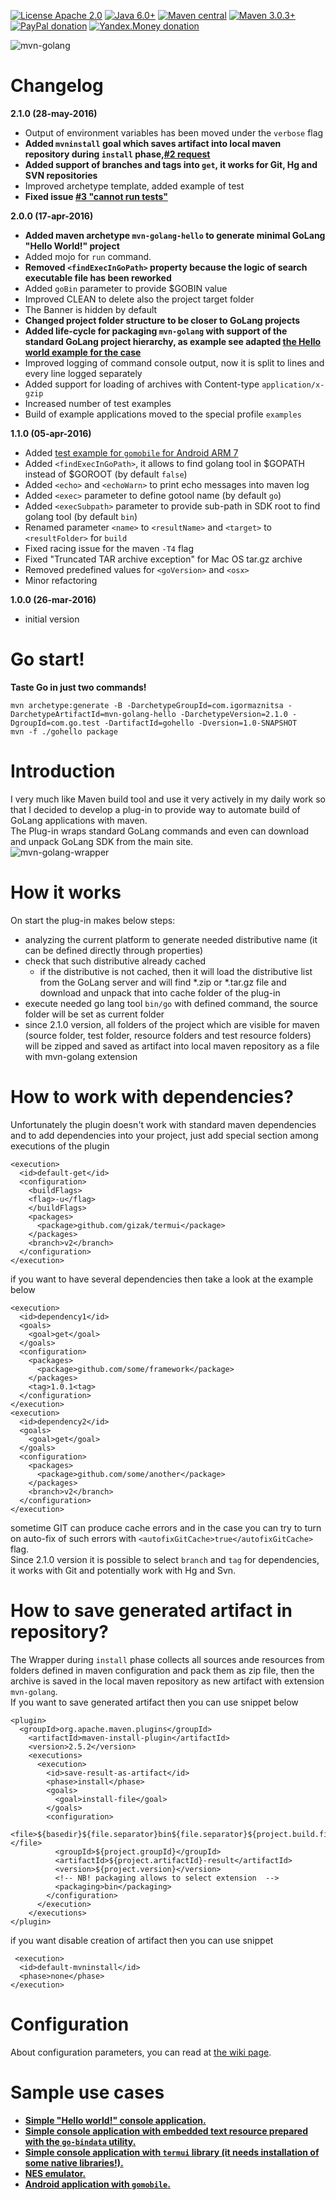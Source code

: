 [![License Apache 2.0](https://img.shields.io/badge/license-Apache%20License%202.0-green.svg)](http://www.apache.org/licenses/LICENSE-2.0)
[![Java 6.0+](https://img.shields.io/badge/java-6.0%2b-green.svg)](http://www.oracle.com/technetwork/java/javase/downloads/index.html)
[![Maven central](https://maven-badges.herokuapp.com/maven-central/com.igormaznitsa/mvn-golang-wrapper/badge.svg)](http://search.maven.org/#artifactdetails|com.igormaznitsa|mvn-golang-wrapper|2.1.0|jar)
[![Maven 3.0.3+](https://img.shields.io/badge/maven-3.0.3%2b-green.svg)](https://maven.apache.org/)
[![PayPal donation](https://img.shields.io/badge/donation-PayPal-red.svg)](https://www.paypal.com/cgi-bin/webscr?cmd=_s-xclick&hosted_button_id=AHWJHJFBAWGL2)
[![Yandex.Money donation](https://img.shields.io/badge/donation-Я.деньги-yellow.svg)](https://money.yandex.ru/embed/small.xml?account=41001158080699&quickpay=small&yamoney-payment-type=on&button-text=01&button-size=l&button-color=orange&targets=%D0%9F%D0%BE%D0%B6%D0%B5%D1%80%D1%82%D0%B2%D0%BE%D0%B2%D0%B0%D0%BD%D0%B8%D0%B5+%D0%BD%D0%B0+%D0%BF%D1%80%D0%BE%D0%B5%D0%BA%D1%82%D1%8B+%D1%81+%D0%BE%D1%82%D0%BA%D1%80%D1%8B%D1%82%D1%8B%D0%BC+%D0%B8%D1%81%D1%85%D0%BE%D0%B4%D0%BD%D1%8B%D0%BC+%D0%BA%D0%BE%D0%B4%D0%BE%D0%BC&default-sum=100&successURL=)

![mvn-golang](https://raw.githubusercontent.com/raydac/mvn-golang/master/assets/mvngolang.png)

# Changelog
__2.1.0 (28-may-2016)__
- Output of environment variables has been moved under the `verbose` flag
- __Added `mvninstall` goal which saves artifact into local maven repository during `install` phase,[#2 request](https://github.com/raydac/mvn-golang/issues/2)__
- __Added support of branches and tags into `get`, it works for Git, Hg and SVN repositories__
- Improved archetype template, added example of test
- __Fixed issue [#3 "cannot run tests"](https://github.com/raydac/mvn-golang/issues/3)__

__2.0.0 (17-apr-2016)__
- __Added maven archetype `mvn-golang-hello` to generate minimal GoLang "Hello World!" project__
- Added mojo for `run` command.
- __Removed `<findExecInGoPath>` property because the logic of search executable file has been reworked__
- Added `goBin` parameter to provide $GOBIN value
- Improved CLEAN to delete also the project target folder
- The Banner is hidden by default
- __Changed project folder structure to be closer to GoLang projects__
- __Added life-cycle for packaging `mvn-golang` with support of the standard GoLang project hierarchy, as example see adapted [the Hello world example for the case](https://github.com/raydac/mvn-golang/blob/master/mvn-golang-examples/mvn-golang-example-helloworld/pom.xml)__
- Improved logging of command console output, now it is split to lines and every line logged separately
- Added support for loading of archives with Content-type `application/x-gzip`
- Increased number of test examples
- Build of example applications moved to the special profile `examples`

__1.1.0 (05-apr-2016)__
- Added [test example for `gomobile` for Android ARM 7](https://github.com/raydac/mvn-golang/tree/master/mvn-golang-examples/mvn-golang-example-gomobile) 
- Added `<findExecInGoPath>`, it allows to find golang tool in $GOPATH instead of $GOROOT (by default `false`)
- Added `<echo>` and `<echoWarn>` to print echo messages into maven log
- Added `<exec>` parameter to define gotool name (by default `go`)
- Added `<execSubpath>` parameter to provide sub-path in SDK root to find golang tool (by default `bin`)
- Renamed parameter `<name>` to `<resultName>` and `<target>` to `<resultFolder>` for `build`
- Fixed racing issue for the maven `-T4` flag
- Fixed "Truncated TAR archive exception" for Mac OS tar.gz archive
- Removed predefined values for `<goVersion>` and `<osx>`
- Minor refactoring

__1.0.0 (26-mar-2016)__
- initial version

# Go start!
__Taste Go in just two commands!__
```
mvn archetype:generate -B -DarchetypeGroupId=com.igormaznitsa -DarchetypeArtifactId=mvn-golang-hello -DarchetypeVersion=2.1.0 -DgroupId=com.go.test -DartifactId=gohello -Dversion=1.0-SNAPSHOT
mvn -f ./gohello package
```

# Introduction
I very much like Maven build tool and use it very actively in my daily work so that I decided to develop a plug-in to provide way to automate build of GoLang applications with maven.   
The Plug-in wraps standard GoLang commands and even can download and unpack GoLang SDK from the main site.   
![mvn-golang-wrapper](https://raw.githubusercontent.com/raydac/mvn-golang/master/assets/doc_common.png)

# How it works
On start the plug-in makes below steps:
- analyzing the current platform to generate needed distributive name (it can be defined directly through properties)
- check that such distributive already cached
  - if the distributive is not cached, then it will load the distributive list from the GoLang server and will find *.zip or *.tar.gz file and download and unpack that into cache folder of the plug-in
- execute needed go lang tool `bin/go` with defined command, the source folder will be set as current folder
- since 2.1.0 version, all folders of the project which are visible for maven (source folder, test folder, resource folders and test resource folders) will be zipped and saved as artifact into local maven repository as a file with mvn-golang extension

# How to work with dependencies?

Unfortunately the plugin doesn't work with standard maven dependencies and to add dependencies into your project, just add special section among executions of the plugin
```
<execution>
  <id>default-get</id>
  <configuration>
    <buildFlags>
    <flag>-u</flag>
    </buildFlags>
    <packages>
      <package>github.com/gizak/termui</package>
    </packages>
    <branch>v2</branch>
  </configuration>
</execution>
```
if you want to have several dependencies then take a look at the example below
```
<execution>
  <id>dependency1</id>
  <goals>
    <goal>get</goal>
  </goals>
  <configuration>
    <packages>
      <package>github.com/some/framework</package>
    </packages>
    <tag>1.0.1<tag>
  </configuration>
</execution>
<execution>
  <id>dependency2</id>
  <goals>
    <goal>get</goal>
  </goals>
  <configuration>
    <packages>
      <package>github.com/some/another</package>
    </packages>
    <branch>v2</branch>
  </configuration>
</execution>
```
sometime GIT can produce cache errors and in the case you can try to turn on auto-fix of such errors with `<autofixGitCache>true</autofixGitCache>` flag.   
Since 2.1.0 version it is possible to select `branch` and `tag` for dependencies, it works with Git and potentially work with Hg and Svn.

# How to save generated artifact in repository?
The Wrapper during `install` phase collects all sources ande resources from folders defined in maven configuration and pack them as zip file, then the archive is saved in the local maven repository as new artifact with extension `mvn-golang`.   
If you want to save generated artifact then you can use snippet below
```
<plugin>
  <groupId>org.apache.maven.plugins</groupId>
    <artifactId>maven-install-plugin</artifactId>
    <version>2.5.2</version>
    <executions>
      <execution>
        <id>save-result-as-artifact</id>
        <phase>install</phase>
        <goals>
          <goal>install-file</goal>
        </goals>
        <configuration>
          <file>${basedir}${file.separator}bin${file.separator}${project.build.finalName}</file>
          <groupId>${project.groupId}</groupId>
          <artifactId>${project.artifactId}-result</artifactId>
          <version>${project.version}</version>
          <!-- NB! packaging allows to select extension  -->
          <packaging>bin</packaging>
        </configuration>
      </execution>
    </executions>
</plugin>
```
if you want disable creation of artifact then you can use snippet
```
 <execution>
  <id>default-mvninstall</id>
  <phase>none</phase>
</execution>
```

# Configuration 

About configuration parameters, you can read at [the wiki page](https://github.com/raydac/mvn-golang/wiki/PluginConfigParameters).

# Sample use cases
 - __[Simple "Hello world!" console application.](https://github.com/raydac/mvn-golang/tree/master/mvn-golang-examples/mvn-golang-example-helloworld)__
 - __[Simple console application with embedded text resource prepared with the `go-bindata` utility.](https://github.com/raydac/mvn-golang/tree/master/mvn-golang-examples/mvn-golang-example-genbindata)__
 - __[Simple console application with `termui` library (it needs installation of some native libraries!).](https://github.com/raydac/mvn-golang/tree/master/mvn-golang-examples/mvn-golang-example-termui)__
 - __[NES emulator.](https://github.com/raydac/mvn-golang/tree/master/mvn-golang-examples/mvn-golang-example-nes)__
 - __[Android application with `gomobile`.](https://github.com/raydac/mvn-golang/tree/master/mvn-golang-examples/mvn-golang-example-gomobile)__
